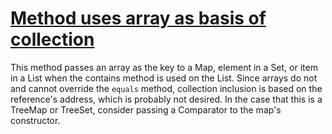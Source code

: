 # [Method uses array as basis of collection](http://fb-contrib.sourceforge.net/bugdescriptions.html#ABC_ARRAY_BASED_COLLECTIONS)

This method passes an array as the key to a Map, element in a Set, or item in a List when
			the contains method is used on the List. Since arrays do not and cannot override the `equals`
			method, collection inclusion is based on the reference's address, which is probably not desired.
			In the case that this is a TreeMap or TreeSet, consider passing a Comparator to the map's
			constructor.